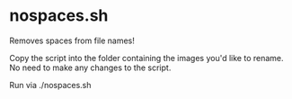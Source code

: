 nospaces.sh
===========

Removes spaces from file names!

Copy the script into the folder containing the images you'd like to rename. No need to make any changes to the script.

Run via ./nospaces.sh
